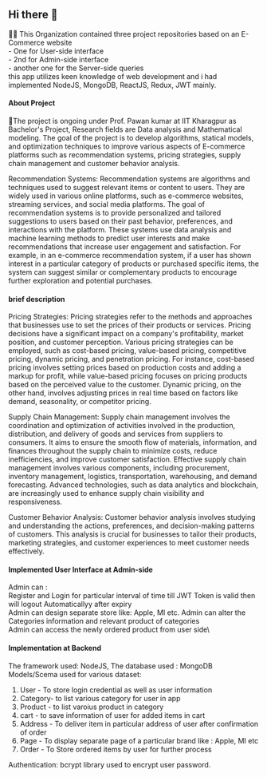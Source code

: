 ## Hi there 👋

<!--

**Here are some ideas to get you started:**
-->
🙋‍♀️ This Organization contained three project repositories based on an E-Commerce website\
      - One for User-side interface\
      - 2nd for Admin-side interface\
      - another one for the Server-side queries\
   this app utilizes keen knowledge of web development and i had implemented NodeJS, MongoDB, ReactJS, Redux, JWT mainly.

#### About Project
🌈The project is ongoing under Prof. Pawan kumar at IIT Kharagpur as Bachelor's Project, 
Research fields are Data analysis and Mathematical modeling.
The goal of the project is to develop algorithms, statical models, and optimization techniques to improve various aspects of E-commerce platforms such as recommendation systems, pricing strategies, supply chain management and customer behavior analysis.

Recommendation Systems:
Recommendation systems are algorithms and techniques used to suggest relevant items or content to users. They are widely used in various online platforms, such as e-commerce websites, streaming services, and social media platforms. The goal of recommendation systems is to provide personalized and tailored suggestions to users based on their past behavior, preferences, and interactions with the platform. These systems use data analysis and machine learning methods to predict user interests and make recommendations that increase user engagement and satisfaction.
For example, in an e-commerce recommendation system, if a user has shown interest in a particular category of products or purchased specific items, the system can suggest similar or complementary products to encourage further exploration and potential purchases.

#### brief description 
Pricing Strategies:
Pricing strategies refer to the methods and approaches that businesses use to set the prices of their products or services. Pricing decisions have a significant impact on a company's profitability, market position, and customer perception. Various pricing strategies can be employed, such as cost-based pricing, value-based pricing, competitive pricing, dynamic pricing, and penetration pricing.
For instance, cost-based pricing involves setting prices based on production costs and adding a markup for profit, while value-based pricing focuses on pricing products based on the perceived value to the customer. Dynamic pricing, on the other hand, involves adjusting prices in real time based on factors like demand, seasonality, or competitor pricing.

Supply Chain Management:
Supply chain management involves the coordination and optimization of activities involved in the production, distribution, and delivery of goods and services from suppliers to consumers. It aims to ensure the smooth flow of materials, information, and finances throughout the supply chain to minimize costs, reduce inefficiencies, and improve customer satisfaction.
Effective supply chain management involves various components, including procurement, inventory management, logistics, transportation, warehousing, and demand forecasting. Advanced technologies, such as data analytics and blockchain, are increasingly used to enhance supply chain visibility and responsiveness.

Customer Behavior Analysis:
Customer behavior analysis involves studying and understanding the actions, preferences, and decision-making patterns of customers. This analysis is crucial for businesses to tailor their products, marketing strategies, and customer experiences to meet customer needs effectively.
 
#### Implemented User Interface at Admin-side
Admin can :\
Register and Login for particular interval of time till JWT Token is valid then will logout Automaticallyy after expiry\
Admin can design separate store like: Apple, MI etc.
Admin can alter the Categories information and relevant product of categories\
Admin can access the newly ordered product from user side\
#### Implementation at Backend
The framework used: NodeJS,
The database used : MongoDB
Models/Scema used for various dataset:
1) User - To store login credential as well as user information
2) Category- to list various category for user in app
3) Product - to list varoius product in category
4) cart - to save information of user for added items in cart
5) Address -  To deliver item in particular address of user after confirmation of order
6) Page - To display separate page of a particular brand like : Apple, MI etc
7) Order - To Store ordered items by user for further process

Authentication: bcrypt library used to encrypt user password.



